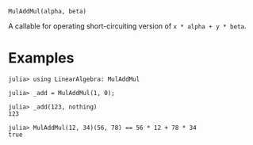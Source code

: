```
MulAddMul(alpha, beta)
```

A callable for operating short-circuiting version of `x * alpha + y * beta`.

# Examples

```jldoctest
julia> using LinearAlgebra: MulAddMul

julia> _add = MulAddMul(1, 0);

julia> _add(123, nothing)
123

julia> MulAddMul(12, 34)(56, 78) == 56 * 12 + 78 * 34
true
```
